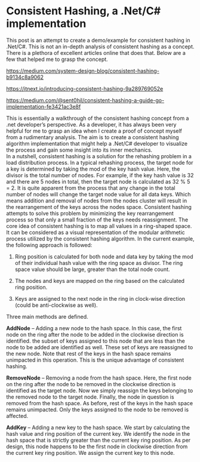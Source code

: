 # Consistent Hashing, a .Net/C# implementation


This post is an attempt to create a demo/example for consistent hashing in .Net/C#. This is not an in-depth analysis of consistent hashing as a concept. There is a plethora of excellent articles online that does that. Below are a few that helped me to grasp the concept.

https://medium.com/system-design-blog/consistent-hashing-b9134c8a9062

https://itnext.io/introducing-consistent-hashing-9a289769052e

https://medium.com/@sent0hil/consistent-hashing-a-guide-go-implementation-fe3421ac3e8f

This is essentially a walkthrough of the consistent hashing concept from a .net developer’s perspective. As a developer, it has always been very helpful for me to grasp an idea when I create a proof of concept myself from a rudimentary analysis. The aim is to create a consistent hashing algorithm implementation that might help a .Net/C# developer to visualize the process and gain some insight into its inner mechanics.    
In a nutshell, consistent hashing is a solution for the rehashing problem in a load distribution process. In a typical rehashing process, the target node for a key is determined by taking the mod of the key hash value. Here, the divisor is the total number of nodes. For example, if the key hash value is 32 and there are 5 nodes in total, then the target node is calculated as 32 % 5 = 2. It is quite apparent from the process that any change in the total number of nodes will change the target node value for all data keys. Which means addition and removal of nodes from the nodes cluster will result in the rearrangement of the keys across the nodes space. Consistent hashing attempts to solve this problem by minimizing the key rearrangement process so that only a small fraction of the keys needs reassignment. The core idea of consistent hashing is to map all values in a ring-shaped space. It can be considered as a visual representation of the modular arithmetic process utilized by the consistent hashing algorithm. 
In the current example, the following approach is followed:
1.	Ring position is calculated for both node and data key by taking the mod of their individual hash value with the ring space as divisor. The ring space value should be large, greater than the total node count.    

2.	The nodes and keys are mapped on the ring based on the calculated ring position. 

3.	Keys are assigned to the next node in the ring in clock-wise direction (could be anti-clockwise as well). 

Three main methods are defined. 

**AddNode** – Adding a new node to the hash space.  In this case, the first node on the ring after the node to be added in the clockwise direction is identified. the subset of keys assigned to this node that are less than the node to be added are identified as well.  These set of keys are reassigned to the new node. Note that rest of the keys in the hash space remains unimpacted in this operation. This is the unique advantage of consistent hashing.   
      
**RemoveNode** – Removing a node from the hash space. Here, the first node on the ring after the node to be removed in the clockwise direction is identified as the target node. Now we simply reassign the keys belonging to the removed node to the target node. Finally, the node in question is removed from the hash space. As before, rest of the keys in the hash space remains unimpacted. Only the keys assigned to the node to be removed is affected.
 
**AddKey** – Adding a new key to the hash space. We start by calculating the hash value and ring position of the current key. We identify the node in the hash space that is strictly greater than the current key ring position. As per design, this node happens to be the first node in clockwise direction from the current key ring position.  We assign the current key to this node.
